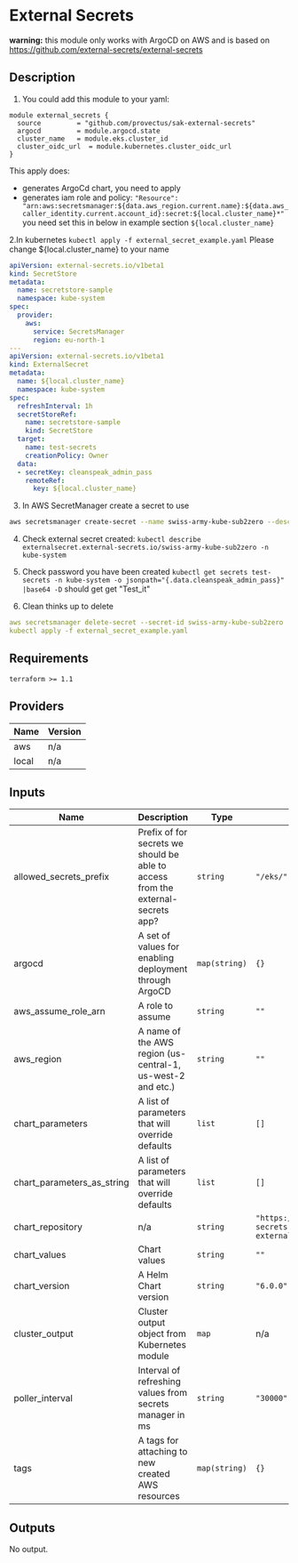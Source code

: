 # External Secrets

__warning:__ this module only works with ArgoCD on AWS and is based on <https://github.com/external-secrets/external-secrets>

## Description

1. You could add this module to your yaml:

``` hcl
module external_secrets {
  source         = "github.com/provectus/sak-external-secrets"
  argocd         = module.argocd.state
  cluster_name   = module.eks.cluster_id
  cluster_oidc_url  = module.kubernetes.cluster_oidc_url
}
```

This apply does:

- generates ArgoCd chart, you need to apply
- generates iam role and policy:
```"Resource": "arn:aws:secretsmanager:${data.aws_region.current.name}:${data.aws_caller_identity.current.account_id}:secret:${local.cluster_name}*"```
you need set this in below in example section ```${local.cluster_name}```

2.In kubernetes ```kubectl apply -f external_secret_example.yaml```
Please change ${local.cluster_name} to your name

```yaml
apiVersion: external-secrets.io/v1beta1
kind: SecretStore
metadata:
  name: secretstore-sample
  namespace: kube-system
spec:
  provider:
    aws:
      service: SecretsManager
      region: eu-north-1
---
apiVersion: external-secrets.io/v1beta1
kind: ExternalSecret
metadata:
  name: ${local.cluster_name}
  namespace: kube-system
spec:
  refreshInterval: 1h
  secretStoreRef:
    name: secretstore-sample
    kind: SecretStore
  target:
    name: test-secrets
    creationPolicy: Owner
  data:
  - secretKey: cleanspeak_admin_pass
    remoteRef:
      key: ${local.cluster_name}
```

3. In AWS SecretManager create a secret to use

```bash
aws secretsmanager create-secret --name swiss-army-kube-sub2zero --description "My test secret created with the CLI." --secret-string "Test_it"
```

4. Check external secret created:
```kubectl describe externalsecret.external-secrets.io/swiss-army-kube-sub2zero -n kube-system```

5. Check password you have been created
```kubectl get secrets test-secrets -n kube-system -o jsonpath="{.data.cleanspeak_admin_pass}" |base64 -D```
should get get "Test_it"

6. Clean thinks up to delete

```yaml
aws secretsmanager delete-secret --secret-id swiss-army-kube-sub2zero
kubectl apply -f external_secret_example.yaml

```
## Requirements

```
terraform >= 1.1
 ```

## Providers

| Name | Version |
|------|---------|
| aws | n/a |
| local | n/a |

## Inputs

| Name | Description | Type | Default | Required |
|------|-------------|------|---------|:-----:|
| allowed\_secrets\_prefix | Prefix of for secrets we should be able to access from the external-secrets app? | `string` | `"/eks/"` | no |
| argocd | A set of values for enabling deployment through ArgoCD | `map(string)` | `{}` | no |
| aws\_assume\_role\_arn | A role to assume | `string` | `""` | no |
| aws\_region | A name of the AWS region (us-central-1, us-west-2 and etc.) | `string` | `""` | no |
| chart\_parameters | A list of parameters that will override defaults | `list` | `[]` | no |
| chart\_parameters\_as\_string | A list of parameters that will override defaults | `list` | `[]` | no |
| chart\_repository | n/a | `string` | `"https://external-secrets.github.io/kubernetes-external-secrets/"` | no |
| chart\_values | Chart values | `string` | `""` | no |
| chart\_version | A Helm Chart version | `string` | `"6.0.0"` | no |
| cluster\_output | Cluster output object from Kubernetes module | `map` | n/a | yes |
| poller\_interval | Interval of refreshing values from secrets manager in ms | `string` | `"30000"` | no |
| tags | A tags for attaching to new created AWS resources | `map(string)` | `{}` | no |

## Outputs

No output.
